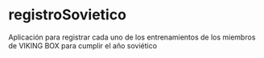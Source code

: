 # registroSovietico
Aplicación para registrar cada uno de los entrenamientos de los miembros de VIKING BOX para cumplir el año soviético
